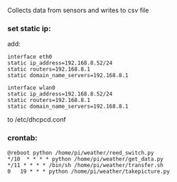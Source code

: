 Collects data from sensors and writes to csv file

### set static ip:

add:
```
interface eth0
static ip_address=192.168.8.52/24
static routers=192.168.8.1
static domain_name_servers=192.168.8.1

interface wlan0
static ip_address=192.168.8.52/24
static routers=192.168.8.1
static domain_name_servers=192.168.8.1
```
to /etc/dhcpcd.conf

### crontab:

```
@reboot python /home/pi/weather/reed_switch.py
*/10  * * * * python /home/pi/weather/get_data.py
*/11 * * * * /bin/sh /home/pi/weather/transfer.sh
0   19 * * * python /home/pi/weather/takepicture.py
```
